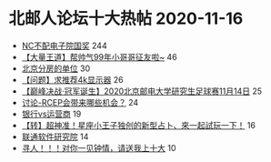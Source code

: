# 北邮人论坛十大热帖 2020-11-16

- [NC不配电子院国奖](https://bbs.byr.cn/article/Picture/3269076) 244
- [【大量王道】帮帅气99年小哥哥征友啦~](https://bbs.byr.cn/article/Friends/1977624) 46
- [北京分房的单位](https://bbs.byr.cn/article/CivilServant/45480) 30
- [【问题】求推荐4k显示器](https://bbs.byr.cn/article/Talking/6241420) 26
- [【巅峰决战·冠军诞生】2020北京邮电大学研究生足球赛11月14日](https://bbs.byr.cn/article/Football/810048156) 25
- [讨论-RCEP会带来哪些机会？](https://bbs.byr.cn/article/Entrepreneurship/26840) 24
- [银行vs运营商](https://bbs.byr.cn/article/WorkLife/1155946) 19
- [【转】超神准！星座小王子独创的新型占卜、來一起試玩一下！](https://bbs.byr.cn/article/Constellations/326533) 16
- [联通软件研究院](https://bbs.byr.cn/article/Job/2112832) 14
- [寻人！！！对你一见钟情，请送我上十大](https://bbs.byr.cn/article/Feeling/3159448) 10


